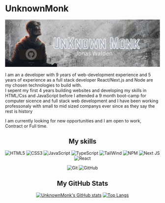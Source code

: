 # UnknownMonk

<img src="./UnknownMonk1.png" />

I am an a developer with 9 years of web-development experience and 5 years of experience as a full stack developer React/Next.js and Node are my chosen technologies to build with.<br>
I sepent my first 4 years building websites and developing my skills in HTML/Css and JavaScript before I attended a 9 month boot-camp for computer sicence and full stack web development and I have been working professonaly with small to mid sized companys ever since as they say the rest is history<br>

I am currently looking for new opportunities and I am open to work, Contract or Full time.

<div align=center>
<h2>My skills</h2>
  
![HTML5](https://img.shields.io/badge/html5-%23E34F26.svg?style=for-the-badge&logo=html5&logoColor=white)
![CSS3](https://img.shields.io/badge/css3-%231572B6.svg?style=for-the-badge&logo=css3&logoColor=white)
![JavaScript](https://img.shields.io/badge/javascript-%23323330.svg?style=for-the-badge&logo=javascript&logoColor=%23F7DF1E)
![TypeScript](https://img.shields.io/badge/typescript-%23007ACC.svg?style=for-the-badge&logo=typescript&logoColor=white)
![TailWind](https://img.shields.io/badge/tailwind-blue.svg?style=for-the-badge&logo=tailwind&logoColor=white)
![NPM](https://img.shields.io/badge/NPM-%23CB3837.svg?style=for-the-badge&logo=npm&logoColor=white)
![Next JS](https://img.shields.io/badge/Next-black?style=for-the-badge&logo=next.js&logoColor=white)
![React](https://img.shields.io/badge/react-%2320232a.svg?style=for-the-badge&logo=react&logoColor=%2361DAFB)

![Git](https://img.shields.io/badge/git-%23F05033.svg?style=for-the-badge&logo=git&logoColor=white)
![GitHub](https://img.shields.io/badge/github-%23121011.svg?style=for-the-badge&logo=github&logoColor=white)

<h2>My GitHub Stats</h2>

[![UnknownMonk's GitHub stats](https://github-readme-stats.vercel.app/api?username=UnknownMonk&show_icons=true&theme=dark&hide=contribs)](https://github.com/UnknownMonk/github-readme-stats)
[![Top Langs](https://github-readme-stats.vercel.app/api/top-langs/?username=UnknownMonk&layout=compact&theme=dark)](https://github.com/UnknownMonk/github-readme-stats)

  </div>
